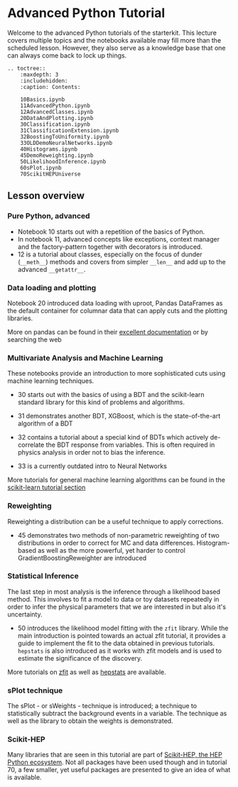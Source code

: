 # Advanced Python Tutorial

Welcome to the advanced Python tutorials  of the starterkit. This lecture covers multiple topics
and the notebooks available may fill more than the scheduled lesson. However, they also serve as
a knowledge base that one can always come back to lock up things.

```eval_rst
.. toctree::
    :maxdepth: 3
    :includehidden:
    :caption: Contents:

    10Basics.ipynb
    11AdvancedPython.ipynb
    12AdvancedClasses.ipynb
    20DataAndPlotting.ipynb
    30Classification.ipynb
    31ClassificationExtension.ipynb
    32BoostingToUniformity.ipynb
    33OLDDemoNeuralNetworks.ipynb
    40Histograms.ipynb
    45DemoReweighting.ipynb
    50LikelihoodInference.ipynb
    60sPlot.ipynb
    70ScikitHEPUniverse
```


## Lesson overview 

### Pure Python, advanced

 - Notebook 10 starts out with a repetition of the basics of Python.
 - In notebook 11, advanced concepts like
exceptions, context manager and the factory-pattern together with decorators is introduced.
- 12 is a tutorial about classes, especially on the focus of dunder (`__meth__`) methods and
covers from simpler `__len__` and add up to the advanced `__getattr__`.

### Data loading and plotting

Notebook 20 introduced data loading with uproot, Pandas DataFrames as the default container for columnar data
that can apply cuts and the plotting libraries.

More on pandas can be found in their 
[excellent documentation](https://pandas.pydata.org/pandas-docs/stable/user_guide/10min.html) 
or by searching the web

### Multivariate Analysis and Machine Learning

These notebooks provide an introduction to more sophisticated cuts using machine learning techniques.
- 30 starts out with the basics of using a BDT and the scikit-learn standard library for this kind
of problems and algorithms.
- 31 demonstrates another BDT, XGBoost, which is the state-of-the-art algorithm of a BDT
- 32 contains a tutorial about a special kind of BDTs which actively de-correlate the BDT response from
 variables. This is often required in physics analysis in order not to bias the inference.
 
- 33 is a currently outdated intro to Neural Networks

More tutorials for general machine learning algorithms can be found in the 
[scikit-learn tutorial section](https://scikit-learn.org/stable/tutorial/basic/tutorial.html)


### Reweighting

Reweighting a distribution can be a useful technique to apply corrections.
- 45 demonstrates two methods of non-parametric reweighting of two distributions in order
to correct for MC and data differences. Histogram-based as well as the more powerful, yet
harder to control GradientBoostingReweighter are introduced

### Statistical Inference

The last step in most analysis is the inference through a likelihood based method. This involves
to fit a model to data or toy datasets repeatedly in order to infer the physical parameters that
we are interested in but also it's uncertainty.
- 50 introduces the likelihood model fitting with the `zfit` library. While the main introduction
is pointed towards an actual zfit tutorial, it provides a guide to implement the fit to the data
obtained in previous tutorials. `hepstats` is also introduced as it works with zfit models and
is used to estimate the significance of the discovery.

More tutorials on [zfit](https://github.com/zfit/zfit-tutorials) as well as 
[hepstats](https://github.com/scikit-hep/hepstats/tree/master/notebooks) are available.

### sPlot technique

The sPlot - or sWeights - technique is introduced; a technique to statistically subtract the background
events in a variable. The technique as well as the library to obtain the weights is demonstrated.

### Scikit-HEP

Many libraries that are seen in this tutorial are part of 
[Scikit-HEP, the HEP Python ecosystem](https://scikit-hep.org/).
Not all packages have been used though and in tutorial 70, a few smaller, yet useful packages are presented to give
an idea of what is available.
